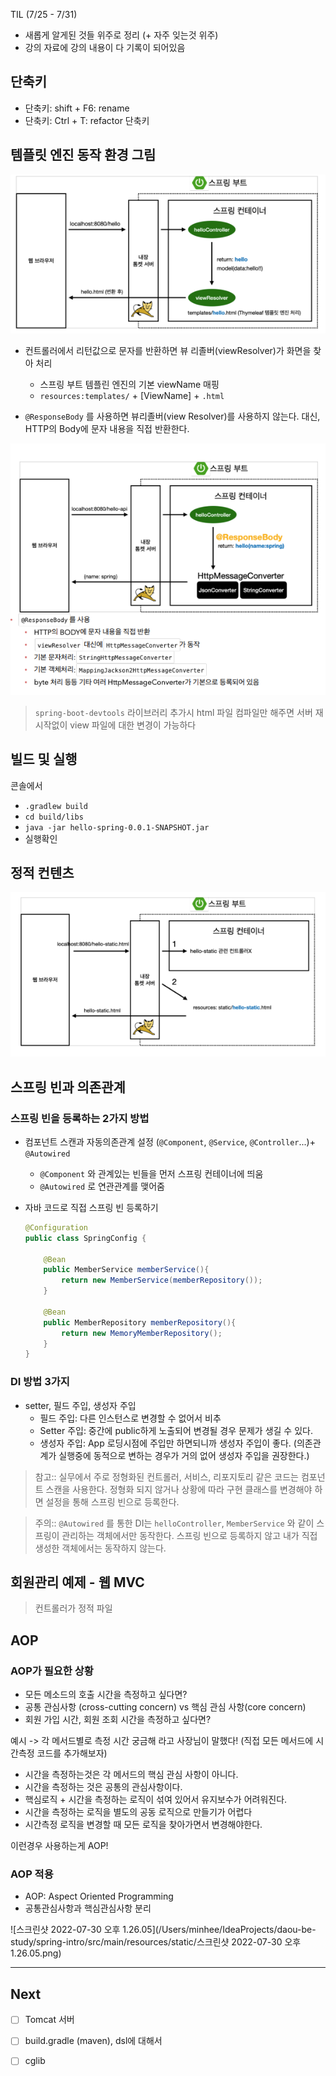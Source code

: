 TIL (7/25 - 7/31)

* 새롭게 알게된 것들 위주로 정리 (+ 자주 잊는것 위주)
* 강의 자료에 강의 내용이 다 기록이 되어있음



## 단축키

* 단축키: shift + F6: rename
* 단축키: Ctrl + T: refactor 단축키



## 템플릿 엔진 동작 환경 그림

![템플릿 엔진 동작 환경](https://github.com/minhee0327/daou-be-study/blob/main/spring-intro/src/main/resources/static/%EC%8A%A4%ED%81%AC%EB%A6%B0%EC%83%B7%202022-07-30%20%EC%98%A4%EC%A0%84%208.43.13.png)

* 컨트롤러에서 리턴값으로 문자를 반환하면 뷰 리졸버(viewResolver)가 화면을 찾아 처리
  * 스프링 부트 템플린 엔진의 기본 viewName 매핑
  * `resources:templates/` + [ViewName] + `.html`

* `@ResponseBody` 를 사용하면 뷰리졸버(view Resolver)를 사용하지 않는다.
  대신, HTTP의 Body에 문자 내용을 직접 반환한다.



![@ResponseBody 사용원리](https://github.com/minhee0327/daou-be-study/blob/main/spring-intro/src/main/resources/static/%EC%8A%A4%ED%81%AC%EB%A6%B0%EC%83%B7%202022-07-30%20%EC%98%A4%EC%A0%84%208.51.53.png)

> `spring-boot-devtools` 라이브러리 추가시 html 파일 컴파일만 해주면 서버 재시작없이 view 파일에 대한 변경이 가능하다



## 빌드 및 실행

콘솔에서

* `.gradlew build`
* `cd build/libs`
* `java -jar hello-spring-0.0.1-SNAPSHOT.jar`
* 실행확인





## 정적 컨텐츠

![정적컨텐츠 이미지](https://github.com/minhee0327/daou-be-study/blob/main/spring-intro/src/main/resources/static/%EC%8A%A4%ED%81%AC%EB%A6%B0%EC%83%B7%202022-07-30%20%EC%98%A4%EC%A0%84%208.48.55.png)





## 스프링 빈과 의존관계

### 스프링 빈을 등록하는 2가지 방법

- 컴포넌트 스캔과 자동의존관계 설정 (`@Component`, `@Service`, `@Controller`...)+ `@Autowired`

  - `@Component` 와 관계있는 빈들을 먼저 스프링 컨테이너에 띄움
  - `@Autowired` 로 연관관계를 맺어줌

- 자바 코드로 직접 스프링 빈 등록하기

  ```java
  @Configuration
  public class SpringConfig {
      
      @Bean
      public MemberService memberService(){
          return new MemberService(memberRepository());
      }
      
      @Bean
      public MemberRepository memberRepository(){
          return new MemoryMemberRepository(); 
      }
  }
  
  ```

  

### DI 방법 3가지

* setter, 필드 주입, 생성자 주입
  * 필드 주입: 다른 인스턴스로 변경할 수 없어서 비추
  * Setter 주입: 중간에 public하게 노출되어 변경될 경우 문제가 생길 수 있다.
  * 생성자 주입:  App 로딩시점에 주입만 하면되니까 생성자 주입이 좋다. (의존관계가 실행중에 동적으로 변하는 경우가 거의 없어 생성자 주입을 권장한다.)



> 참고:: 실무에서 주로 정형화된 컨트롤러, 서비스, 리포지토리 같은 코드는 컴포넌트 스캔을 사용한다.
> 정형화 되지 않거나 상황에 따라 구현 클래스를 변경해야 하면 설정을 통해 스프링 빈으로 등록한다.

> 주의:: `@Autowired` 를 통한 DI는 `helloController`, `MemberService` 와 같이 
> 스프링이 관리하는 객체에서만 동작한다. 스프링 빈으로 등록하지 않고 내가 직접 생성한 객체에서는 동작하지 않는다.





## 회원관리 예제 - 웹 MVC

> 컨트롤러가 정적 파일





## AOP

### AOP가 필요한 상황

* 모든 메소드의 호출 시간을 측정하고 싶다면?
* 공통 관심사항 (cross-cutting concern) vs 핵심 관심 사항(core concern)
* 회원 가입 시간, 회원 조회 시간을 측정하고 싶다면?



예시 -> 각 메서드별로 측정 시간 궁금해 라고 사장님이 말했다! (직접 모든 메서드에 시간측정 코드를 추가해보자)

* 시간을 측정하는것은 각 메서드의 핵심 관심 사항이 아니다.
* 시간을 측정하는 것은 공통의 관심사항이다.
* 핵심로직 + 시간을 측정하는 로직이 섞여 있어서 유지보수가 어려워진다.
* 시간을 측정하는 로직을 별도의 공동 로직으로 만들기가 어렵다
* 시간측정 로직을 변경할 때 모든 로직을 찾아가면서 변경해야한다.



이런경우 사용하는게 AOP!

### AOP 적용

* AOP: Aspect Oriented Programming
* 공통관심사항과 핵심관심사항 분리

![스크린샷 2022-07-30 오후 1.26.05](/Users/minhee/IdeaProjects/daou-be-study/spring-intro/src/main/resources/static/스크린샷 2022-07-30 오후 1.26.05.png)

---



## Next

- [ ] Tomcat 서버
- [ ] build.gradle (maven), dsl에 대해서
- [ ] cglib




